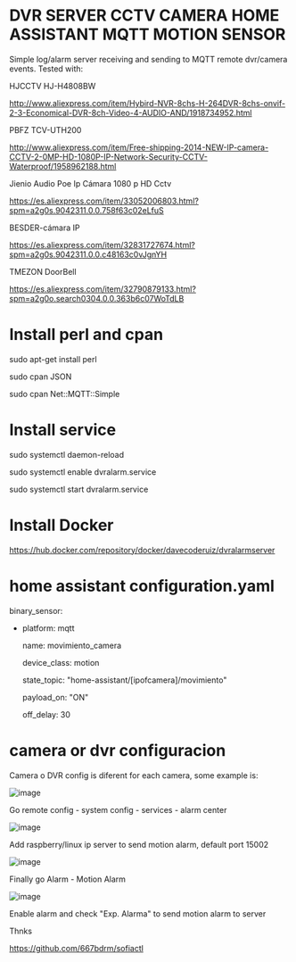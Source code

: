 # DVR SERVER CCTV CAMERA HOME ASSISTANT MQTT MOTION SENSOR

Simple log/alarm server receiving and sending to MQTT remote dvr/camera events. Tested with:

HJCCTV HJ-H4808BW

http://www.aliexpress.com/item/Hybird-NVR-8chs-H-264DVR-8chs-onvif-2-3-Economical-DVR-8ch-Video-4-AUDIO-AND/1918734952.html

PBFZ TCV-UTH200

http://www.aliexpress.com/item/Free-shipping-2014-NEW-IP-camera-CCTV-2-0MP-HD-1080P-IP-Network-Security-CCTV-Waterproof/1958962188.html

Jienio Audio Poe Ip Cámara 1080 p HD Cctv

https://es.aliexpress.com/item/33052006803.html?spm=a2g0s.9042311.0.0.758f63c02eLfuS

BESDER-cámara IP

https://es.aliexpress.com/item/32831727674.html?spm=a2g0s.9042311.0.0.c48163c0vJgnYH

TMEZON DoorBell 

https://es.aliexpress.com/item/32790879133.html?spm=a2g0o.search0304.0.0.363b6c07WoTdLB

# Install perl and cpan

sudo apt-get install perl

sudo cpan JSON

sudo cpan Net::MQTT::Simple

# Install service

sudo systemctl daemon-reload

sudo systemctl enable dvralarm.service

sudo systemctl start dvralarm.service

# Install Docker

https://hub.docker.com/repository/docker/davecoderuiz/dvralarmserver

# home assistant configuration.yaml

binary_sensor:

  - platform: mqtt
  
    name: movimiento_camera
    
    device_class: motion
    
    state_topic: "home-assistant/[ipofcamera]/movimiento"
    
    payload_on: "ON"
    
    off_delay: 30
    
# camera or dvr configuracion

Camera o DVR config is diferent for each camera, some example is:

![image](https://user-images.githubusercontent.com/34915602/109655607-c1e63380-7b63-11eb-8099-36bad58ba388.png)

Go remote config - system config - services - alarm center

![image](https://user-images.githubusercontent.com/34915602/109655807-fc4fd080-7b63-11eb-9b1e-7a4c588bd918.png)

Add raspberry/linux ip server to send motion alarm, default port 15002

![image](https://user-images.githubusercontent.com/34915602/109656039-446ef300-7b64-11eb-88e9-fd08454b0014.png)

Finally go Alarm - Motion Alarm 

![image](https://user-images.githubusercontent.com/34915602/109656261-86983480-7b64-11eb-9af4-890dece163ec.png)

Enable alarm and check "Exp. Alarma" to send motion alarm to server

Thnks

https://github.com/667bdrm/sofiactl

